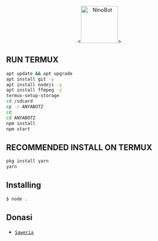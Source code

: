 <p align="center">
<<img src="https://j.top4top.io/p_24938o6fm1.jpeg" alt="NinoBot" width="100" />>
</p>
<p align="center">

## RUN TERMUX

```bash
apt update && apt upgrade
apt install git -y
apt install nodejs -y
apt install ffmpeg -y
termux-setup-storage
cd /sdcard
cp -r ANYABOTZ
cd
cd ANYABOTZ
npm install
npm start
```

## RECOMMENDED INSTALL ON TERMUX

```bash
pkg install yarn
yarn
```

## Installing
```bash
$ node .
```


## Donasi
* [`Saweria`](https://saweria.co/Rhishna) 

